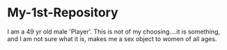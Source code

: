 # My-1st-Repository
I am a 49 yr old male 'Player'. This is not of my choosing....it is something, and I am not sure what it is, makes me a sex object to women of all ages.

